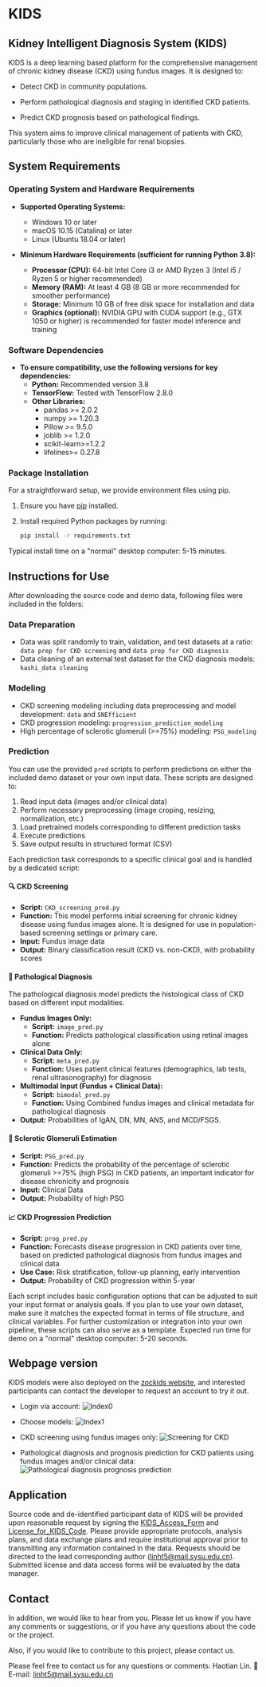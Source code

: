 # KIDS
  
## **Kidney Intelligent Diagnosis System (KIDS)**
  
KIDS is a deep learning based platform for the comprehensive management of chronic kidney disease (CKD) using fundus images. It is designed to:
  
- Detect CKD in community populations.
  
- Perform pathological diagnosis and staging in identified CKD patients.
  
- Predict CKD prognosis based on pathological findings.
  
This system aims to improve clinical management of patients with CKD, particularly those who are ineligible for renal biopsies.
  
## System Requirements

### Operating System and Hardware Requirements

- **Supported Operating Systems:**  
  - Windows 10 or later  
  - macOS 10.15 (Catalina) or later  
  - Linux (Ubuntu 18.04 or later)

- **Minimum Hardware Requirements (sufficient for running Python 3.8):**  
  - **Processor (CPU):** 64-bit Intel Core i3 or AMD Ryzen 3 (Intel i5 / Ryzen 5 or higher recommended)  
  - **Memory (RAM):** At least 4 GB (8 GB or more recommended for smoother performance)  
  - **Storage:** Minimum 10 GB of free disk space for installation and data  
  - **Graphics (optional):** NVIDIA GPU with CUDA support (e.g., GTX 1050 or higher) is recommended for faster model inference and training

  
### Software Dependencies
- **To ensure compatibility, use the following versions for key dependencies:**
  - **Python:** Recommended version 3.8
  - **TensorFlow:** Tested with TensorFlow 2.8.0  
  - **Other Libraries:**  
    - pandas >= 2.0.2
    - numpy >= 1.20.3
    - Pillow >= 9.5.0  
    - joblib >= 1.2.0  
    - scikit-learn>=1.2.2
    - lifelines>= 0.27.8
  
### Package Installation
For a straightforward setup, we provide environment files using pip.
1. Ensure you have [pip](https://pip.pypa.io/en/stable/installation/ ) installed.
2. Install required Python packages by running:
  
   ```bash
   pip install -r requirements.txt
   ```
Typical install time on a "normal" desktop computer: 5-15 minutes.

## Instructions for Use
  
After downloading the source code and demo data, following files were included in the folders:
  
### Data Preparation

- Data was split randomly to train, validation, and test datasets at a ratio: `data prep for CKD screening` and `data prep for CKD diagnosis`
- Data cleaning of an external test dataset for the CKD diagnosis models: `kashi_data cleaning`
  
### Modeling
- CKD screening modeling including data preprocessing and model development: `data` and `SNEfficient`
- CKD progression modeling: `progression_prediction_modeling`
- High percentage of sclerotic glomeruli (>=75%) modeling: `PSG_modeling`
  
### Prediction
You can use the provided `pred` scripts to perform predictions on either the included demo dataset or your own input data. These scripts are designed to:

1. Read  input data (images and/or clinical data)
2. Perform necessary preprocessing (image croping, resizing, normalization, etc.)
3. Load pretrained models corresponding to different prediction tasks
4. Execute predictions
5. Save output results in structured format (CSV)

Each prediction task corresponds to a specific clinical goal and is handled by a dedicated script:

#### 🔍 CKD Screening

- **Script:** `CKD_screening_pred.py`  
- **Function:** This model performs initial screening for chronic kidney disease using fundus images alone. It is designed for use in population-based screening settings or primary care.
- **Input:** Fundus image data  
- **Output:** Binary classification result (CKD vs. non-CKD), with probability scores

#### 🧬 Pathological Diagnosis

The pathological diagnosis model predicts the histological class of CKD based on different input modalities.

- **Fundus Images Only:**  
  - **Script:** `image_pred.py`  
  - **Function:** Predicts pathological classification using retinal images alone  
- **Clinical Data Only:**  
  - **Script:** `meta_pred.py`  
  - **Function:** Uses patient clinical features (demographics, lab tests, renal ultrasonography) for diagnosis  
- **Multimodal Input (Fundus + Clinical Data):**  
  - **Script:** `bimodal_pred.py`  
  - **Function:** Using Combined fundus images and clinical metadata for  pathological diagnosis
- **Output:** Probabilities of IgAN, DN, MN, ANS, and MCD/FSGS.

#### 🧪 Sclerotic Glomeruli Estimation

- **Script:** `PSG_pred.py`  
- **Function:** Predicts the probability of the percentage of sclerotic glomeruli >=75% (high PSG) in CKD patients, an important indicator for disease chronicity and prognosis
- **Input:** Clinical Data
- **Output:** Probability of high PSG

#### 📈 CKD Progression Prediction

- **Script:** `prog_pred.py`  
- **Function:** Forecasts disease progression in CKD patients over time, based on predicted  pathological diagnosis from fundus images and clinical data 
- **Use Case:** Risk stratification, follow-up planning, early intervention  
- **Output:** Probability of CKD progression within 5-year


Each script includes basic configuration options that can be adjusted to suit your input format or analysis goals. If you plan to use your own dataset, make sure it matches the expected format in terms of file structure, and clinical variables. For further customization or integration into your own pipeline, these scripts can also serve as a template.
Expected run time for demo on a "normal" desktop computer: 5-20 seconds.

## Webpage version
  
KIDS models were also deployed on the [zockids website](https://zockids.gzzoc.com/modelstore/#/login), and interested participants can contact the developer to request an account to try it out.
  
- Login via account:
![Index0](https://github.com/user-attachments/assets/1b875178-6876-4259-b9a7-f593943c9bf2)

  
- Choose models:
![Index1](https://github.com/user-attachments/assets/4dbedd37-6e10-461a-aacf-e93158d43ee3)

  
- CKD screening using fundus images only:
![Screening for CKD](https://github.com/user-attachments/assets/8a4c8aea-a13b-4cfe-be69-68a1ba20d968)

  
- Pathological diagnosis and prognosis prediction for CKD patients using fundus images and/or clinical data:
![Pathological diagnosis   prognosis prediction](https://github.com/user-attachments/assets/eae18e21-b80b-492e-836b-50f07ec16d6b)

  
## Application
  
Source code and de-identified participant data of KIDS will be provided upon reasonable request by signing the [KIDS_Access_Form](https://github.com/user-attachments/files/16519892/KIDS_Access_Form.pdf ) and [License_for_KIDS_Code](https://github.com/user-attachments/files/16519893/License_for_KIDS_Code.pdf ). Please provide appropriate protocols, analysis plans, and data exchange plans and require institutional approval prior to transmitting any information contained in the data.  Requests should be directed to the lead corresponding author (linht5@mail.sysu.edu.cn). Submitted license and data access forms will be evaluated by the data manager.
  
  
## Contact
In addition, we would like to hear from you. Please let us know if you have any comments or suggestions, or if you have any questions about the code or the project.

Also, if you would like to contribute to this project, please contact us.

Please feel free to contact us for any questions or comments: Haotian Lin.
📧 E-mail: linht5@mail.sysu.edu.cn
  
  
  
